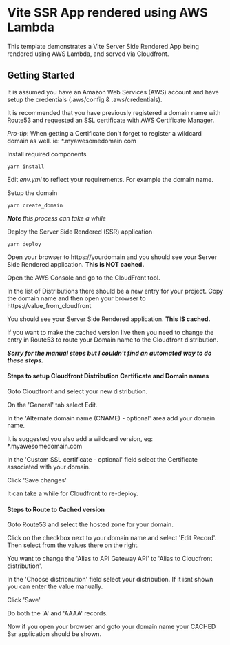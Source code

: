 # Vite SSR App rendered using AWS Lambda

This template demonstrates a Vite Server Side Rendered App being rendered using AWS Lambda, and served via Cloudfront.

## Getting Started

It is assumed you have an Amazon Web Services (AWS) account and have setup the credentials (.aws/config & .aws/credentials).

It is recommended that you have previously registered a domain name with Route53 and requested an SSL certificate with AWS Certificate Manager.

*Pro-tip*: When getting a Certificate don't forget to register a wildcard domain as well. ie: *.myawesomedomain.com

Install required components
```
yarn install
```

Edit *env.yml* to reflect your requirements. For example the domain name.

Setup the domain
```
yarn create_domain
```
***Note** this process can take a while*

Deploy the Server Side Rendered (SSR) application
```
yarn deploy
```
Open your browser to https://yourdomain and you should see your Server Side Rendered application.
**This is NOT cached.**

Open the AWS Console and go to the CloudFront tool.

In the list of Distributions there should be a new entry for your project.
Copy the domain name and then open your browser to https://value_from_cloudfront

You should see your Server Side Rendered application.
**This IS cached.**

If you want to make the cached version live then you need to change the entry in Route53 to route your Domain name to the
Cloudfront distribution. 

***Sorry for the manual steps but I couldn't find an automated way to do these steps.***

#### Steps to setup Cloudfront Distribution Certificate and Domain names

Goto Cloudfront and select your new distribution.

On the 'General' tab select Edit.

In the 'Alternate domain name (CNAME) - optional' area add your domain name.

It is suggested you also add a wildcard version, eg: *.myawesomedomain.com

In the 'Custom SSL certificate - optional' field select the Certificate associated with your domain.

Click 'Save changes'

It can take a while for Cloudfront to re-deploy.


#### Steps to Route to Cached version

Goto Route53 and select the hosted zone for your domain.

Click on the checkbox next to your domain name and select 'Edit Record'. 
Then select from the values there on the right.

You want to change the 'Alias to API Gateway API' to 'Alias to Cloudfront distribution'.

In the 'Choose distribnution' field select your distribution. If it isnt shown you can enter the value manually.

Click 'Save'

Do both the 'A' and 'AAAA' records.

Now if you open your browser and goto your domain name your CACHED Ssr application should be shown.
